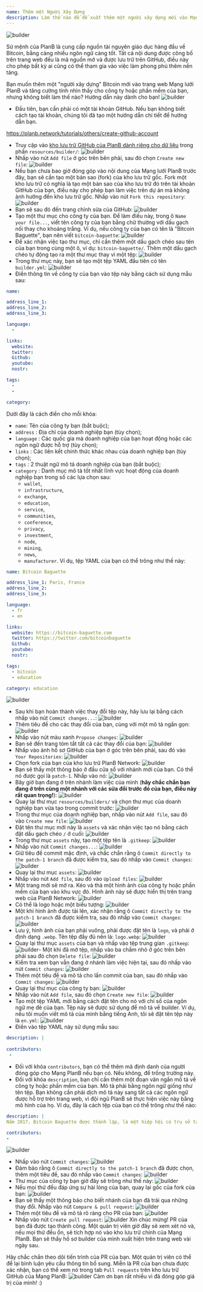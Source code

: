 ```yaml
---
name: Thêm một Người Xây Dựng
description: Làm thế nào để đề xuất thêm một người xây dựng mới vào Mạng lưới PlanB?
---
```

![builder](assets/cover.webp)

Sứ mệnh của PlanB là cung cấp nguồn tài nguyên giáo dục hàng đầu về Bitcoin, bằng càng nhiều ngôn ngữ càng tốt. Tất cả nội dung được công bố trên trang web đều là mã nguồn mở và được lưu trữ trên GitHub, điều này cho phép bất kỳ ai cũng có thể tham gia vào việc làm phong phú thêm nền tảng.

Bạn muốn thêm một "người xây dựng" Bitcoin mới vào trang web Mạng lưới PlanB và tăng cường tính nhìn thấy cho công ty hoặc phần mềm của bạn, nhưng không biết làm thế nào? Hướng dẫn này dành cho bạn!
![builder](assets/01.webp)
- Đầu tiên, bạn cần phải có một tài khoản GitHub. Nếu bạn không biết cách tạo tài khoản, chúng tôi đã tạo một hướng dẫn chi tiết để hướng dẫn bạn.

https://planb.network/tutorials/others/create-github-account


- Truy cập vào [kho lưu trữ GitHub của PlanB dành riêng cho dữ liệu](https://github.com/PlanB-Network/bitcoin-educational-content/tree/dev/resources/builders) trong phần `resources/builder/`:
![builder](assets/02.webp)
- Nhấp vào nút `Add file` ở góc trên bên phải, sau đó chọn `Create new file`:
![builder](assets/03.webp)
- Nếu bạn chưa bao giờ đóng góp vào nội dung của Mạng lưới PlanB trước đây, bạn sẽ cần tạo một bản sao (fork) của kho lưu trữ gốc. Fork một kho lưu trữ có nghĩa là tạo một bản sao của kho lưu trữ đó trên tài khoản GitHub của bạn, điều này cho phép bạn làm việc trên dự án mà không ảnh hưởng đến kho lưu trữ gốc. Nhấp vào nút `Fork this repository`:
![builder](assets/04.webp)
- Bạn sẽ sau đó đến trang chỉnh sửa của GitHub:
![builder](assets/05.webp)
- Tạo một thư mục cho công ty của bạn. Để làm điều này, trong ô `Name your file...`, viết tên công ty của bạn bằng chữ thường với dấu gạch nối thay cho khoảng trắng. Ví dụ, nếu công ty của bạn có tên là "Bitcoin Baguette", bạn nên viết `bitcoin-baguette`:
![builder](assets/06.webp)
- Để xác nhận việc tạo thư mục, chỉ cần thêm một dấu gạch chéo sau tên của bạn trong cùng một ô, ví dụ: `bitcoin-baguette/`. Thêm một dấu gạch chéo tự động tạo ra một thư mục thay vì một tệp:
![builder](assets/07.webp)
- Trong thư mục này, bạn sẽ tạo một tệp YAML đầu tiên có tên `builder.yml`:
![builder](assets/08.webp)
- Điền thông tin về công ty của bạn vào tệp này bằng cách sử dụng mẫu sau:

```yaml
name:

address_line_1:
address_line_2:
address_line_3: 

language:
  - 

links:
  website:
  twitter:
  Github:
  youtube:
  nostr:

tags:
  - 
  - 

category:
```

Dưới đây là cách điền cho mỗi khóa:
- `name`: Tên của công ty bạn (bắt buộc);
- `address` : Địa chỉ của doanh nghiệp bạn (tùy chọn);
- `language` : Các quốc gia mà doanh nghiệp của bạn hoạt động hoặc các ngôn ngữ được hỗ trợ (tùy chọn);
- `links` : Các liên kết chính thức khác nhau của doanh nghiệp bạn (tùy chọn);
- `tags` : 2 thuật ngữ mô tả doanh nghiệp của bạn (bắt buộc);
- `category` : Danh mục mô tả tốt nhất lĩnh vực hoạt động của doanh nghiệp bạn trong số các lựa chọn sau:
	- `wallet`,
	- `infrastructure`,
	- `exchange`,
	- `education`,
	- `service`,
	- `communities`,
	- `conference`,
	- `privacy`,
	- `investment`,
	- `node`,
	- `mining`,
	- `news`,
	- `manufacturer`.
Ví dụ, tệp YAML của bạn có thể trông như thế này:
```yaml
name: Bitcoin Baguette

address_line_1: Paris, France
address_line_2:
address_line_3: 

language:
  - fr
  - en

links:
  website: https://bitcoin-baguette.com
  twitter: https://twitter.com/bitcoinbaguette
  Github:
  youtube:
  nostr:

tags:
  - bitcoin
  - education

category: education
```

![builder](assets/09.webp)
- Sau khi bạn hoàn thành việc thay đổi tệp này, hãy lưu lại bằng cách nhấp vào nút `Commit changes...`:
![builder](assets/10.webp)
- Thêm tiêu đề cho các thay đổi của bạn, cùng với một mô tả ngắn gọn:
![builder](assets/11.webp)
- Nhấp vào nút màu xanh `Propose changes`:
![builder](assets/12.webp)
- Bạn sẽ đến trang tóm tắt tất cả các thay đổi của bạn:
![builder](assets/13.webp)
- Nhấp vào ảnh hồ sơ GitHub của bạn ở góc trên bên phải, sau đó vào `Your Repositories`:
![builder](assets/14.webp)
- Chọn fork của bạn của kho lưu trữ PlanB Network:
![builder](assets/15.webp)
- Bạn sẽ thấy một thông báo ở đầu cửa sổ với nhánh mới của bạn. Có thể nó được gọi là `patch-1`. Nhấp vào nó:
![builder](assets/16.webp)
- Bây giờ bạn đang ở trên nhánh làm việc của mình (**hãy chắc chắn bạn đang ở trên cùng một nhánh với các sửa đổi trước đó của bạn, điều này rất quan trọng!**):
![builder](assets/17.webp)
- Quay lại thư mục `resources/builders/` và chọn thư mục của doanh nghiệp bạn vừa tạo trong commit trước:
![builder](assets/18.webp)
- Trong thư mục của doanh nghiệp bạn, nhấp vào nút `Add file`, sau đó vào `Create new file`:
![builder](assets/19.webp)
- Đặt tên thư mục mới này là `assets` và xác nhận việc tạo nó bằng cách đặt dấu gạch chéo `/` ở cuối:
![builder](assets/20.webp)
- Trong thư mục `assets` này, tạo một tệp tên là `.gitkeep`:
![builder](assets/21.webp)
- Nhấp vào nút `Commit changes...`:
![builder](assets/22.webp)
- Giữ tiêu đề commit mặc định, và chắc chắn rằng ô `Commit directly to the patch-1 branch` đã được kiểm tra, sau đó nhấp vào `Commit changes`: ![builder](assets/23.webp)
- Quay lại thư mục `assets`:
![builder](assets/24.webp)
- Nhấp vào nút `Add file`, sau đó vào `Upload files`:
![builder](assets/25.webp)
- Một trang mới sẽ mở ra. Kéo và thả một hình ảnh của công ty hoặc phần mềm của bạn vào khu vực đó. Hình ảnh này sẽ được hiển thị trên trang web của PlanB Network:
![builder](assets/26.webp)
- Có thể là logo hoặc một biểu tượng:
![builder](assets/27.webp)
- Một khi hình ảnh được tải lên, xác nhận rằng ô `Commit directly to the patch-1 branch` đã được kiểm tra, sau đó nhấp vào `Commit changes`:
![builder](assets/28.webp)
- Lưu ý, hình ảnh của bạn phải vuông, phải được đặt tên là `logo`, và phải ở định dạng `.webp`. Tên tệp đầy đủ nên là: `logo.webp`:
![builder](assets/29.webp)
- Quay lại thư mục `assets` của bạn và nhấp vào tệp trung gian `.gitkeep`:
![builder](assets/30.webp)- Một khi đã mở tệp, nhấp vào ba chấm nhỏ ở góc trên bên phải sau đó chọn `Delete file`:
![builder](assets/31.webp)
- Kiểm tra xem bạn vẫn đang ở nhánh làm việc hiện tại, sau đó nhấp vào nút `Commit changes`:
![builder](assets/32.webp)
- Thêm một tiêu đề và mô tả cho lần commit của bạn, sau đó nhấp vào `Commit changes`:
![builder](assets/33.webp)
- Quay lại thư mục của công ty bạn:
![builder](assets/34.webp)
- Nhấp vào nút `Add file`, sau đó chọn `Create new file`:
![builder](assets/35.webp)
- Tạo một tệp YAML mới bằng cách đặt tên cho nó với chỉ số của ngôn ngữ mẹ đẻ của bạn. Tệp này sẽ được sử dụng để mô tả về builder. Ví dụ, nếu tôi muốn viết mô tả của mình bằng tiếng Anh, tôi sẽ đặt tên tệp này là `en.yml`:
![builder](assets/36.webp)
- Điền vào tệp YAML này sử dụng mẫu sau:
```yaml
description: |
 
contributors:
 - 
```

- Đối với khóa `contributors`, bạn có thể thêm mã định danh của người đóng góp cho Mạng PlanB nếu bạn có. Nếu không, để trống trường này.
- Đối với khóa `description`, bạn chỉ cần thêm một đoạn văn ngắn mô tả về công ty hoặc phần mềm của bạn. Mô tả phải bằng ngôn ngữ giống như tên tệp. Bạn không cần phải dịch mô tả này sang tất cả các ngôn ngữ được hỗ trợ trên trang web, vì đội ngũ PlanB sẽ thực hiện việc này bằng mô hình của họ. Ví dụ, đây là cách tệp của bạn có thể trông như thế nào:
```yaml
description: |
Năm 2017, Bitcoin Baguette được thành lập, là một hiệp hội có trụ sở tại Paris chuyên tổ chức các cuộc gặp gỡ và hội thảo kỹ thuật về Bitcoin. Chúng tôi kết nối những người đam mê, chuyên gia và những tâm hồn tò mò để khám phá và thảo luận về những phức tạp của công nghệ Bitcoin. Các sự kiện của chúng tôi cung cấp một nền tảng cho việc chia sẻ kiến thức, kết nối mạng và nuôi dưỡng sự hiểu biết sâu sắc hơn về cơ chế hoạt động bên trong của Bitcoin. Tham gia cùng chúng tôi tại Bitcoin Baguette để trở thành một phần của cộng đồng Bitcoin tại Paris và cập nhật những tiến bộ mới nhất trong lĩnh vực này.

contributors:
- 
```
![builder](assets/37.webp)
- Nhấp vào nút `Commit changes`:
![builder](assets/38.webp)
- Đảm bảo rằng ô `Commit directly to the patch-1 branch` đã được chọn, thêm một tiêu đề, sau đó nhấp vào `Commit changes`:
![builder](assets/39.webp)
- Thư mục của công ty bạn giờ đây sẽ trông như thế này:
![builder](assets/40.webp)
- Nếu mọi thứ đều đáp ứng sự hài lòng của bạn, quay lại gốc của fork của bạn:
![builder](assets/41.webp)
- Bạn sẽ thấy một thông báo cho biết nhánh của bạn đã trải qua những thay đổi. Nhấp vào nút `Compare & pull request`:
![builder](assets/42.webp)
- Thêm một tiêu đề và mô tả rõ ràng cho PR của bạn:
![builder](assets/43.webp)
- Nhấp vào nút `Create pull request`:
![builder](assets/44.webp)
Xin chúc mừng! PR của bạn đã được tạo thành công. Một quản trị viên giờ đây sẽ xem xét nó và, nếu mọi thứ đều ổn, sẽ tích hợp nó vào kho lưu trữ chính của Mạng PlanB. Bạn sẽ thấy hồ sơ builder của mình xuất hiện trên trang web vài ngày sau.

Hãy chắc chắn theo dõi tiến trình của PR của bạn. Một quản trị viên có thể để lại bình luận yêu cầu thông tin bổ sung. Miễn là PR của bạn chưa được xác nhận, bạn có thể xem nó trong tab `Pull requests` trên kho lưu trữ GitHub của Mạng PlanB:
![builder](assets/45.webp)
Cảm ơn bạn rất nhiều vì đã đóng góp giá trị của mình! :)
